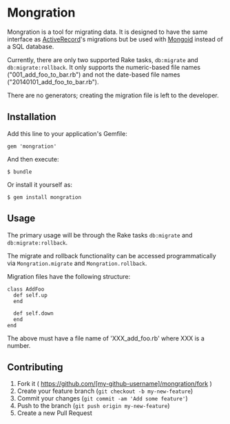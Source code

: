 # Mongration

Mongration is a tool for migrating data. It is designed to have the same interface as [ActiveRecord](github.com/rails/rails/tree/master/activerecord)'s migrations but be used with [Mongoid](github.com/mongoid/mongoid) instead of a SQL database.

Currently, there are only two supported Rake tasks, `db:migrate` and `db:migrate:rollback`. It only supports the numeric-based file names ("001_add_foo_to_bar.rb") and not the date-based file names ("20140101_add_foo_to_bar.rb").

There are no generators; creating the migration file is left to the developer.

## Installation

Add this line to your application's Gemfile:

    gem 'mongration'

And then execute:

    $ bundle

Or install it yourself as:

    $ gem install mongration

## Usage

The primary usage will be through the Rake tasks `db:migrate` and `db:migrate:rollback`.

The migrate and rollback functionality can be accessed programmatically via `Mongration.migrate` and `Mongration.rollback`.

Migration files have the following structure:

    class AddFoo
      def self.up
      end

      def self.down
      end
    end

The above must have a file name of 'XXX_add_foo.rb' where XXX is a number.

## Contributing

1. Fork it ( https://github.com/[my-github-username]/mongration/fork )
2. Create your feature branch (`git checkout -b my-new-feature`)
3. Commit your changes (`git commit -am 'Add some feature'`)
4. Push to the branch (`git push origin my-new-feature`)
5. Create a new Pull Request
